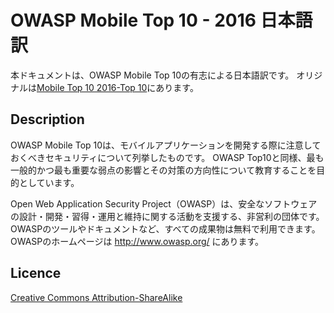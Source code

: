 # OWASP Mobile Top 10 - 2016  日本語訳
本ドキュメントは、OWASP Mobile Top 10の有志による日本語訳です。
オリジナルは[Mobile Top 10 2016-Top 10](https://www.owasp.org/index.php/Mobile_Top_10_2016-Top_10)にあります。

## Description
OWASP Mobile Top 10は、モバイルアプリケーションを開発する際に注意しておくべきセキュリティについて列挙したものです。
OWASP Top10と同様、最も一般的かつ最も重要な弱点の影響とその対策の方向性について教育することを目的としています。

Open Web Application Security Project（OWASP）は、安全なソフトウェアの設計・開発・習得・運用と維持に関する活動を支援する、非営利の団体です。
OWASPのツールやドキュメントなど、すべての成果物は無料で利用できます。
OWASPのホームページは http://www.owasp.org/ にあります。

## Licence
[Creative Commons Attribution-ShareAlike ](https://creativecommons.org/licenses/by-sa/4.0/)


